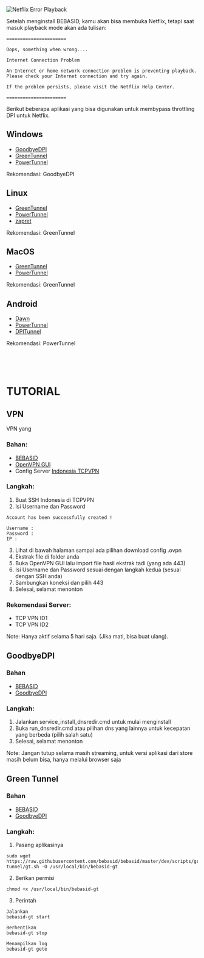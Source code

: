![Netflix Error Playback](https://preview.redd.it/2b36et324w611.png?width=2722&format=png&auto=webp&s=f51780f3264251c65dba03cf13267e02cedf298c)

Setelah menginstall BEBASID, kamu akan bisa membuka Netflix, tetapi saat masuk playback mode akan ada tulisan:

    ======================

    Oops, something when wrong....

    Internet Connection Problem

    An Internet or home network connection problem is preventing playback. Please check your Internet connection and try again.

    If the problem persists, please visit the Netflix Help Center.

    ======================

Berikut beberapa aplikasi yang bisa digunakan untuk membypass throttling DPI untuk Netflix.
    
## Windows

- [GoodbyeDPI](https://github.com/bebasid/bebasid/releases/download/0.0.1/bebasid-gdpi.zip)
- [GreenTunnel](https://github.com/SadeghHayeri/GreenTunnel)
- [PowerTunnel](https://github.com/krlvm/PowerTunnel/releases)

Rekomendasi: GoodbyeDPI

## Linux

- [GreenTunnel](https://github.com/bebasid/bebasid/releases/download/0.0.1/bebasid-gt.zip)
- [PowerTunnel](https://github.com/krlvm/PowerTunnel/releases)
- [zapret](https://github.com/bol-van/zapret)

Rekomendasi: GreenTunnel

## MacOS

- [GreenTunnel](https://github.com/SadeghHayeri/GreenTunnel)
- [PowerTunnel](https://github.com/krlvm/PowerTunnel/releases)

Rekomendasi: GreenTunnel

## Android

- [Dawn](https://play.google.com/store/apps/details?id=com.wktkf.dawn)
- [PowerTunnel](https://github.com/krlvm/PowerTunnel-Android/releases)
- [DPITunnel](https://github.com/zhenyolka/DPITunnel/releases)

Rekomendasi: PowerTunnel

&nbsp;

&nbsp;

# TUTORIAL

## VPN

VPN yang

### Bahan:
- [BEBASID](https://bebasid.github.io/)
- [OpenVPN GUI](https://openvpn.net/community-downloads)
- Config Server [Indonesia TCPVPN](https://www.tcpvpn.com/vpn-server-indonesia)

### Langkah:
1. Buat SSH Indonesia di TCPVPN
2. Isi Username dan Password

```
Account has been successfully created !

Username :
Password :
IP :
```

3. Lihat di bawah halaman sampai ada pilihan download config .ovpn
4. Ekstrak file di folder anda
5. Buka OpenVPN GUI lalu import file hasil ekstrak tadi (yang ada 443)
6. Isi Username dan Password sesuai dengan langkah kedua (sesuai dengan SSH anda)
7. Sambungkan koneksi dan pilih 443
8. Selesai, selamat menonton

### Rekomendasi Server:
- TCP VPN ID1
- TCP VPN ID2

Note: Hanya aktif selama 5 hari saja. (Jika mati, bisa buat ulang).

## GoodbyeDPI

### Bahan
- [BEBASID](https://bebasid.github.io/)
- [GoodbyeDPI](https://github.com/bebasid/bebasid/releases/download/0.0.1/bebasid-gdpi.zip)

### Langkah:
1. Jalankan service_install_dnsredir.cmd untuk mulai menginstall
2. Buka run_dnsredir.cmd atau pilihan dns yang lainnya untuk kecepatan yang berbeda (pilih salah satu)
3. Selesai, selamat menonton

Note: Jangan tutup selama masih streaming, untuk versi aplikasi dari store masih belum bisa, hanya melalui browser saja

## Green Tunnel

### Bahan
- [BEBASID](https://bebasid.github.io/)
- [GoodbyeDPI](https://github.com/bebasid/bebasid/releases/download/0.0.1/bebasid-gdpi.zip)

### Langkah:
1. Pasang aplikasinya
```
sudo wget https://raw.githubusercontent.com/bebasid/bebasid/master/dev/scripts/green-tunnel/gt.sh -O /usr/local/bin/bebasid-gt
```

2. Berikan permisi
```
chmod +x /usr/local/bin/bebasid-gt
```

3. Perintah
```
Jalankan
bebasid-gt start

Berhentikan
bebasid-gt stop

Menampilkan log
bebasid-gt gete
```
